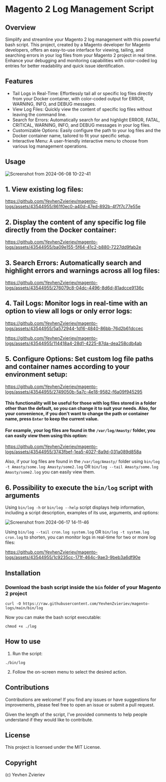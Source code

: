# Magento 2 Log Management Script

## Overview
Simplify and streamline your Magento 2 log management with this powerful bash script. This project, created by a Magento developer for Magento developers, offers an easy-to-use interface for viewing, tailing, and searching errors in your log files from your Magento 2 project in real time. Enhance your debugging and monitoring capabilities with color-coded log entries for better readability and quick issue identification.

## Features

* Tail Logs in Real-Time: Effortlessly tail all or specific log files directly from your Docker container, with color-coded output for ERROR, WARNING, INFO, and DEBUG messages.
* View Log Files: Quickly view the content of specific log files without leaving the command line.
* Search for Errors: Automatically search for and highlight ERROR, FATAL, CRITICAL, WARNING, INFO, and DEBUG messages in your log files.
* Customizable Options: Easily configure the path to your log files and the Docker container name, tailored to fit your specific setup.
* Interactive Menu: A user-friendly interactive menu to choose from various log management operations.

## Usage

![Screenshot from 2024-06-08 10-22-41](https://github.com/YevhenZvieriev/magento-logs/assets/43544955/be8781af-0c6b-4b8e-88fd-2b672a19ced7)

## 1. View existing log files:

https://github.com/YevhenZvieriev/magento-logs/assets/43544955/861f0ec0-a40d-47ed-892b-4f7f7c77e55e

## 2. Display the content of any specific log file directly from the Docker container:

https://github.com/YevhenZvieriev/magento-logs/assets/43544955/ba09e155-5f64-41c2-b880-7227dd9fab2e

## 3. Search Errors: Automatically search and highlight errors and warnings across all log files:

https://github.com/YevhenZvieriev/magento-logs/assets/43544955/276079c8-04dc-4496-8d6d-81adcce9136c

## 4. Tail Logs: Monitor logs in real-time with an option to view all logs or only error logs:

https://github.com/YevhenZvieriev/magento-logs/assets/43544955/5a572944-1d16-4840-86bb-76d2b61dccec

https://github.com/YevhenZvieriev/magento-logs/assets/43544955/114418a4-28d1-4225-87da-dea258cdb4ab
   
## 5. Configure Options: Set custom log file paths and container names according to your environment setup:

https://github.com/YevhenZvieriev/magento-logs/assets/43544955/2749050b-5a7c-4e18-9582-f6a09f945295

#### This functionality will be useful for those with log files stored in a folder other than the default, so you can change it to suit your needs. Also, for your convenience, if you don't want to change the path or container name, press `Enter` to keep the сurrent value.

#### For example, your log files are found in the `/var/log/Amasty/` folder, you can easily view them using this option:

https://github.com/YevhenZvieriev/magento-logs/assets/43544955/3743fbef-1ea5-4027-8a9d-031a089d858a

Also, if your log files are found in the `/var/log/Amasty/` folder using `bin/log -t Amasty/some.log Amasty/some2.log` OR `bin/log --tail Amasty/some.log Amasty/some2.log` you can easily view them.

## 6. Possibility to execute the `bin/log` script with arguments

Using `bin/log -h` or `bin/log --help` script displays help information, including a script description, examples of its use, arguments, and options:

![Screenshot from 2024-06-17 14-11-46](https://github.com/YevhenZvieriev/magento-logs/assets/43544955/4446e69e-586b-4752-9ca8-0424cae03848)


Using `bin/log --tail cron.log system.log` OR `bin/log -t system.log cron.log` to shorten, you can monitor logs in real-time for two or more log files:

https://github.com/YevhenZvieriev/magento-logs/assets/43544955/1c9235cc-171f-464c-9ae3-9beb3a6df90e

## Installation

### Download the bash script inside the `bin` folder of your Magento 2 project

```
curl -O https://raw.githubusercontent.com/YevhenZvieriev/magento-logs/main/bin/log
```

Now you can make the bash script executable:

```
chmod +x ./log
```

## How to use
1. Run the script:
```
./bin/log
```
2. Follow the on-screen menu to select the desired action.

## Contributions

Contributions are welcome! If you find any issues or have suggestions for improvements, please feel free to open an issue or submit a pull request.

Given the length of the script, I've provided comments to help people understand if they would like to contribute.

## License

This project is licensed under the MIT License.

## Copyright

(c) Yevhen Zvieriev

